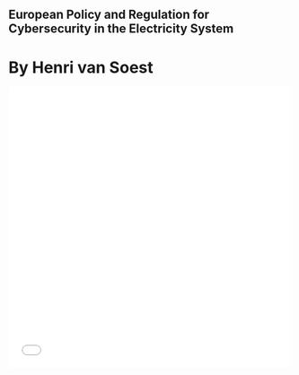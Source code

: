 ## European Policy and Regulation for Cybersecurity in the Electricity System

# By Henri van Soest

<iframe src="Test_graph"
    sandbox="allow-same-origin allow-scripts"
    width="100%"
    height="500"
    scrolling="no"
    seamless="seamless"
    frameborder="0">
</iframe>
